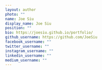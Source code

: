 ```yaml
---
layout: author
photo: ""
name: Joe Siu
display_name: Joe Siu
position: ""
bio: https://joesiu.github.io/portfolio/
github_username: https://github.com/JoeSiu
facebook_username: ""
twitter_username: ""
instagram_username: ""
linkedin_username: ""
medium_username: ""
---
```


